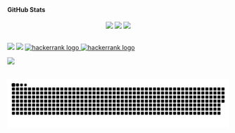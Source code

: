 <!--img width=100% src="https://capsule-render.vercel.app/api?type=waving&color=33a0ff&height=120&section=header"/-->

<!--## Hey! Welcome
### I love learning new technologies and being constantly evolving.</h3-->

<!--div>

- 💻 Desenvolvedora Web Full Stack Python

- 👩🏻‍💻 Integrante de equipe do PyLadies Sorocaba

- 💙 Participante da 5ª edição do Luiza < Code >

- 💬 Busco sempre aprender e motivar pessoas, principalmente mulheres, a ingressar na área da tecnologia.
<br />
</div-->
  
<!--img alt="Pythocat" width=12% src="https://user-images.githubusercontent.com/62856269/199364542-2f206ef0-a3ea-4a58-9658-5e8e3397d5b7.png"/-->

##

<!-- GITHUB STATS -->
#### GitHub Stats
<div align="center">
  <img height="180em" src="https://github-readme-stats.vercel.app/api?username=JosianeCMagalhaes&show_icons=true&theme=tokyonight&include_all_commits=true"/>
  <img height="180em" src="https://github-readme-stats.vercel.app/api/top-langs/?username=JosianeCMagalhaes&layout=compact&langs_count=18&theme=tokyonight&include_all_commits=true"/>
  <img height="180em" src="https://github-readme-streak-stats.herokuapp.com/?user=JosianeCMagalhaes&theme=tokyonight"/>
<!-- TEMAS: github_dark, dark, radical, tokyonight, highcontrast, dracula, merko, gruvbox, onedark, omni, aura_dark -->
</div>

##

<!-- TECNOLOGIAS -->
<!--#### Tecnologias
#### :hammer_and_wrench: Tools and environments
<div style:"display: inline-block; height: 27px; overflow: hidden">

  <img align="center" alt="Git" title="Git" height="27" width="27" src="https://www.vectorlogo.zone/logos/git-scm/git-scm-icon.svg">
  <img align="center" alt="GitLab" title="GitLab" height="27" width="27" src="https://cdn.jsdelivr.net/gh/devicons/devicon/icons/gitlab/gitlab-original-wordmark.svg">
  <img align="center" alt="npm" title="npm" height="32" width="32" src="https://cdn.jsdelivr.net/gh/devicons/devicon/icons/npm/npm-original-wordmark.svg">
  <img align="center" alt="Yarn" title="Yarn" height="48" width="48" src="https://cdn.jsdelivr.net/gh/devicons/devicon/icons/yarn/yarn-original-wordmark.svg">
  <img align="center" alt="Heroku" title="Heroku" height="27" width="27" src="https://cdn.jsdelivr.net/gh/devicons/devicon/icons/heroku/heroku-plain.svg">
  <img align="center" alt="Docker" title="Docker" height="32" width="32" src="https://cdn.jsdelivr.net/gh/devicons/devicon/icons/docker/docker-original.svg">
  <img align="center" alt="Kubernetes" title="Kubernetes" height="32" width="32" src="https://cdn.jsdelivr.net/gh/devicons/devicon/icons/kubernetes/kubernetes-plain-wordmark.svg">
  <img align="center" alt="Postman" title="Postman" height="27" width="27" src="https://www.vectorlogo.zone/logos/getpostman/getpostman-icon.svg">
  <img align="center" alt="Insomnia" title="Insomnia" height="27" width="27" src="https://raw.githubusercontent.com/get-icon/geticon/fc0f660daee147afb4a56c64e12bde6486b73e39/icons/insomnia.svg">
  <img align="center" alt="Linux" title="Linux" height="27" width="27" src="https://raw.githubusercontent.com/devicons/devicon/master/icons/linux/linux-original.svg">
  <img align="center" alt="Ubuntu" title="Ubuntu" height="27" width="27" src="https://www.vectorlogo.zone/logos/ubuntu/ubuntu-icon.svg">

</div>
  
#### :computer: Front-End Development
<div style:"display: inline-block; height: 27px; overflow: hidden">
  
  <img align="center" alt="React" title="React" height="27" width="27" src="https://raw.githubusercontent.com/devicons/devicon/master/icons/react/react-original.svg">
  <img align="center" alt="TypeScript" title="TypeScript" height="27" width="27" src="https://raw.githubusercontent.com/devicons/devicon/master/icons/typescript/typescript-plain.svg">
  <img align="center" alt="HTML" title="HTML" height="27" width="27" src="https://raw.githubusercontent.com/devicons/devicon/master/icons/html5/html5-original.svg">
  <img align="center" alt="CSS" title="CSS" height="27" width="27" src="https://raw.githubusercontent.com/devicons/devicon/master/icons/css3/css3-original.svg">
  <img align="center" alt="JavaScript" title="JavaScript" height="27" width="27" src="https://raw.githubusercontent.com/devicons/devicon/master/icons/javascript/javascript-plain.svg">
  
</div>
  
#### :computer: Back-End Development
<div style:"display: inline-block; height: 27px; overflow: hidden">

  <img align="center" alt="Python" title="Python" height="27" width="27" src="https://raw.githubusercontent.com/devicons/devicon/master/icons/python/python-original.svg">
  <img align="center" alt="Node.js" title="Node.js" height="27" width="27" src="https://cdn.jsdelivr.net/gh/devicons/devicon/icons/nodejs/nodejs-original.svg">
  <img align="center" alt="NestJS" title="NestJS" height="54" width="54" src="https://cdn.jsdelivr.net/gh/devicons/devicon/icons/nestjs/nestjs-plain-wordmark.svg">
  <img align="center" alt="Redis" title="Redis" height="27" width="27" src="https://cdn.jsdelivr.net/gh/devicons/devicon/icons/redis/redis-original-wordmark.svg">
  <img align="center" alt="Prisma" title="Prisma" height="27" width="27" src="https://avatars.githubusercontent.com/u/17219288?s=200&v=4">
  <img align="center" alt="C" title="C" height="27" width="27" src="https://cdn.jsdelivr.net/gh/devicons/devicon/icons/c/c-original.svg">
  <img align="center" alt="Java" title="Java" height="27" width="27" src="https://cdn.jsdelivr.net/gh/devicons/devicon/icons/java/java-original.svg">
  <img align="center" alt="Spring Boot" title="Spring Boot" height="27" width="27" src="https://cdn.jsdelivr.net/gh/devicons/devicon/icons/spring/spring-original.svg">
  <img align="center" alt="MySQL" title="MySQL" height="27" width="27" src="https://cdn.jsdelivr.net/gh/devicons/devicon/icons/mysql/mysql-original.svg">
  <img align="center" alt="PostgreSQL" title="PostgreSQL" height="27" width="27" src="https://cdn.jsdelivr.net/gh/devicons/devicon/icons/postgresql/postgresql-original-wordmark.svg">
  <img align="center" alt="MongoDB" title="MongoDB" height="27" width="27" src="https://cdn.jsdelivr.net/gh/devicons/devicon/icons/mongodb/mongodb-original.svg">
  <img align="center" alt="FastAPI" title="FastAPI" height="54" width="54" src="https://cdn.jsdelivr.net/gh/devicons/devicon/icons/fastapi/fastapi-original-wordmark.svg">
  <img align="center" alt="Django" title="Django" height="54" width="54" src="https://cdn.jsdelivr.net/gh/devicons/devicon/icons/django/django-plain-wordmark.svg">
  <img align="center" alt="Flask" title="Flask" height="54" width="54" src="https://cdn.jsdelivr.net/gh/devicons/devicon/icons/flask/flask-original-wordmark.svg">

</div>
  
#### :test_tube: Testing
<div style:"display: inline-block; height: 27px; overflow: hidden">

  <img align="center" alt="Jest" title="Jest" height="27" width="27" src="https://cdn.jsdelivr.net/gh/devicons/devicon/icons/jest/jest-plain.svg">
  <img align="center" alt="Pytest" title="Pytest" height="48" width="48" src="https://cdn.jsdelivr.net/gh/devicons/devicon/icons/pytest/pytest-original.svg">

</div>
  
<div style="display: inline_block">
  <img align="center" alt="Python" title="Python" height="27" width="27" src="https://raw.githubusercontent.com/devicons/devicon/master/icons/python/python-original.svg">
  <img align="center" alt="Django" title="Django" height="50" width="50" src="https://cdn.jsdelivr.net/gh/devicons/devicon/icons/django/django-plain-wordmark.svg">
  <img align="center" alt="Flask" title="Flask" height="50" width="50" src="https://cdn.jsdelivr.net/gh/devicons/devicon/icons/flask/flask-original-wordmark.svg">
  <img align="center" alt="FastAPI" title="FastAPI" height="50" width="50" src="https://cdn.jsdelivr.net/gh/devicons/devicon/icons/fastapi/fastapi-original-wordmark.svg">
  <img align="center" alt="Docker" title="Docker" height="32" width="32" src="https://cdn.jsdelivr.net/gh/devicons/devicon/icons/docker/docker-original.svg">
  <img align="center" alt="Kubernetes" title="Kubernetes" height="32" width="32" src="https://cdn.jsdelivr.net/gh/devicons/devicon/icons/kubernetes/kubernetes-plain-wordmark.svg">
  <img align="center" alt="Git" title="Git" height="27" width="27" src="https://www.vectorlogo.zone/logos/git-scm/git-scm-icon.svg">
  <img align="center" alt="GitLab" title="GitLab" height="27" width="27" src="https://cdn.jsdelivr.net/gh/devicons/devicon/icons/gitlab/gitlab-original-wordmark.svg">
  <img align="center" alt="Heroku" title="Heroku" height="27" width="27" src="https://cdn.jsdelivr.net/gh/devicons/devicon/icons/heroku/heroku-plain.svg">
  <img align="center" alt="Insomnia" title="Insomnia" height="27" width="27" src="https://raw.githubusercontent.com/get-icon/geticon/fc0f660daee147afb4a56c64e12bde6486b73e39/icons/insomnia.svg">
  <img align="center" alt="Linux" title="Linux" height="27" width="27" src="https://raw.githubusercontent.com/devicons/devicon/master/icons/linux/linux-original.svg">
  <img align="center" alt="MongoDB" title="MongoDB" height="27" width="27" src="https://cdn.jsdelivr.net/gh/devicons/devicon/icons/mongodb/mongodb-original.svg">
  <img align="center" alt="Redis" title="Redis" height="27" width="27" src="https://cdn.jsdelivr.net/gh/devicons/devicon/icons/redis/redis-original-wordmark.svg">
  <img align="center" alt="MySQL" title="MySQL" height="27" width="27" src="https://cdn.jsdelivr.net/gh/devicons/devicon/icons/mysql/mysql-original.svg">
  <img align="center" alt="Node.js" title="Node.js" height="27" width="27" src="https://cdn.jsdelivr.net/gh/devicons/devicon/icons/nodejs/nodejs-original.svg">
  <img align="center" alt="NestJS" title="NestJS" height="50" width="50" src="https://cdn.jsdelivr.net/gh/devicons/devicon/icons/nestjs/nestjs-plain-wordmark.svg">
  <img align="center" alt="Postman" title="Postman" height="27" width="27" src="https://www.vectorlogo.zone/logos/getpostman/getpostman-icon.svg">
  <img align="center" alt="JavaScript" title="JavaScript" height="27" width="27" src="https://raw.githubusercontent.com/devicons/devicon/master/icons/javascript/javascript-plain.svg">
  <img align="center" alt="TypeScript" title="TypeScript" height="27" width="27" src="https://raw.githubusercontent.com/devicons/devicon/master/icons/typescript/typescript-plain.svg">
  <img align="center" alt="React" title="React" height="27" width="27" src="https://raw.githubusercontent.com/devicons/devicon/master/icons/react/react-original.svg">
  <img align="center" alt="Prisma" title="Prisma" height="27" width="27" src="https://avatars.githubusercontent.com/u/17219288?s=200&v=4">
  <img align="center" alt="HTML" title="HTML" height="27" width="27" src="https://raw.githubusercontent.com/devicons/devicon/master/icons/html5/html5-original.svg">
  <img align="center" alt="CSS" title="CSS" height="27" width="27" src="https://raw.githubusercontent.com/devicons/devicon/master/icons/css3/css3-original.svg">
  <img align="center" alt="Ubuntu" title="Ubuntu" height="27" width="27" src="https://www.vectorlogo.zone/logos/ubuntu/ubuntu-icon.svg">
</div-->

<!--div>
  <img align="right" alt="Josi-pic" height="150" style="border-radius:50px;" src="https://user-images.githubusercontent.com/62856269/206440962-acf95e45-4501-4b93-a3ea-470bc3e77a9d.png">
</div-->

##

<!-- REDES SOCIAIS -->
<div align="left">
  <a href="https://www.linkedin.com/in/josianemagalhaes" target="_blank"><img src="https://img.shields.io/badge/-LinkedIn-%230077B5?style=for-the-badge&logo=linkedin&logoColor=white" target="_blank"></a>
  <a href ="mailto:josymagalhaes18@gmail.com"><img src="https://img.shields.io/badge/-Gmail-%23333?style=for-the-badge&logo=gmail&logoColor=white" target="_blank"></a>
  <a href="https://www.hackerrank.com/profile/josianemagalhaes" target="_blank">
    <img src="https://img.shields.io/static/v1?message=HackerRank&logo=hackerrank&label=&color=2EC866&logoColor=white&labelColor=&style=for-the-badge" alt="hackerrank logo"  />
  </a>
  <a href="https://judge.beecrowd.com/pt/profile/833214" target="_blank">
    <img src="https://hermes.dio.me/articles/cover/6648c9da-4a0a-4f72-9bea-99a45110b117.png" height="35" alt="hackerrank logo"  />
  </a>
</div>
<!-- div align="left">
  <a href="https://josianecmagalhaes.github.io/" target="_blank"><img src="https://img.shields.io/badge/Portfolio-042549?style=for-the-badge&logo=moleculer&logoColor=white&color=blueviolet" alt="portfolio" /></a>
  <a href="https://medium.com/@josianemagalhaes" target="_blank"><img src="https://img.shields.io/badge/Medium-12100E?style=for-the-badge&logo=medium&logoColor=white" target="_blank"></a>
  <a href="https://codepen.io/josianecmagalhaes" target="_blank"><img src="https://img.shields.io/badge/Codepen-000000?style=for-the-badge&logo=codepen&logoColor=white" target="_blank"></a>
  <a href="https://stackoverflow.com/users/20316593/josiane-magalhaes" target="_blank"><img src="https://img.shields.io/badge/-Stackoverflow-FE7A16?style=for-the-badge&logo=stack-overflow&logoColor=white" target="_blank"></a>
</div-->

<div>
  
![](https://komarev.com/ghpvc/?username=JosianeCMagalhaes&color=3399FF)
  
</div>

<!--[![Ashutosh's github activity graph](https://activity-graph.herokuapp.com/graph?username=JosianeCMagalhaes&bg_color=0d1117&color=3399ff&line=fb7ecd&point=ffbde0&area=true&hide_border=true)](https://github.com/ashutosh00710/github-readme-activity-graph)-->



##

<div>
  
  ![Snake animation](https://github.com/JosianeCMagalhaes/JosianeCMagalhaes/blob/output/github-contribution-grid-snake.svg)

</div>

<!--img width=100% src="https://capsule-render.vercel.app/api?type=waving&color=33a0ff&height=120&section=footer"/-->


